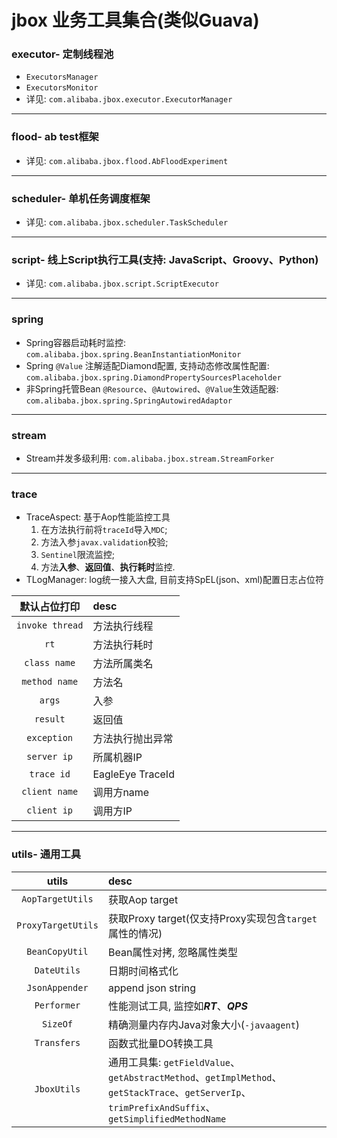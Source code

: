 # jbox 业务工具集合(类似Guava)

### executor- 定制线程池
- `ExecutorsManager`
- `ExecutorsMonitor`
- 详见: `com.alibaba.jbox.executor.ExecutorManager`

---
### flood- ab test框架
- 详见: `com.alibaba.jbox.flood.AbFloodExperiment`

---
### scheduler- 单机任务调度框架
- 详见: `com.alibaba.jbox.scheduler.TaskScheduler`

---
### script- 线上Script执行工具(支持: JavaScript、Groovy、Python)
- 详见: `com.alibaba.jbox.script.ScriptExecutor`

---
### spring
- Spring容器启动耗时监控: `com.alibaba.jbox.spring.BeanInstantiationMonitor`
- Spring `@Value` 注解适配Diamond配置, 支持动态修改属性配置: `com.alibaba.jbox.spring.DiamondPropertySourcesPlaceholder`
- 非Spring托管Bean `@Resource`、`@Autowired`、`@Value`生效适配器: `com.alibaba.jbox.spring.SpringAutowiredAdaptor`

---
### stream
- Stream并发多级利用: `com.alibaba.jbox.stream.StreamForker`

---
### trace
- TraceAspect: 基于Aop性能监控工具
    1. 在方法执行前将`traceId`导入`MDC`;
    2. 方法入参`javax.validation`校验;
    3. `Sentinel`限流监控;
    4. 方法**入参**、**返回值**、**执行耗时**监控.
- TLogManager: log统一接入大盘, 目前支持SpEL(json、xml)配置日志占位符

| 默认占位打印 | desc |
| :------: | :-------- |
| `invoke thread` | 方法执行线程 |
| `rt`            | 方法执行耗时 |
| `class name`    | 方法所属类名 |
| `method name`   | 方法名 |
| `args`          | 入参 |
| `result`        | 返回值 |
| `exception`     | 方法执行抛出异常 |
| `server ip`     | 所属机器IP |
| `trace id`      | EagleEye TraceId | 
| `client name`   | 调用方name |
| `client ip`     | 调用方IP |

---
### utils- 通用工具

| utils | desc |
| :------: | :-------- |
| `AopTargetUtils`   | 获取Aop target |
| `ProxyTargetUtils` | 获取Proxy target(仅支持Proxy实现包含`target`属性的情况) |
| `BeanCopyUtil` | Bean属性对拷, 忽略属性类型 |
| `DateUtils` | 日期时间格式化 |
| `JsonAppender` | append json string |
| `Performer` | 性能测试工具, 监控如***RT***、***QPS*** |
| `SizeOf` | 精确测量内存内Java对象大小(`-javaagent`) |
| `Transfers` | 函数式批量DO转换工具 |
| `JboxUtils` | 通用工具集: `getFieldValue`、`getAbstractMethod`、`getImplMethod`、`getStackTrace`、`getServerIp`、`trimPrefixAndSuffix`、`getSimplifiedMethodName` |